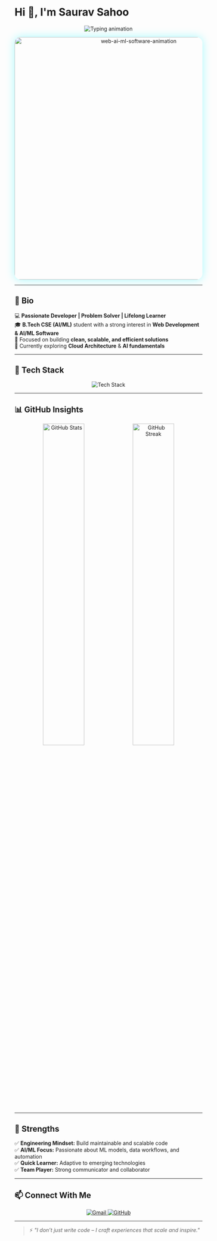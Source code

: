 # Hi 👋, I'm **Saurav Sahoo**

<p align="center">
  <img src="https://readme-typing-svg.herokuapp.com?font=Fira+Code&weight=600&size=24&pause=1000&color=00F7FF&center=true&vCenter=true&width=650&lines=Software+Engineer+in+the+Making;B.Tech+(CSE+-+AI/ML)+%7C+Problem+Solver;Code.+Build.+Innovate." alt="Typing animation" />
</p>

<p align="center">
  <img src="https://camo.githubusercontent.com/2366b34bb903c09617990fb5fff4622f3e941349e846ddb7e73df872a9d21233/68747470733a2f2f63646e2e6472696262626c652e636f6d2f75736572732f3733303730332f73637265656e73686f74732f363538313234332f6176656e746f2e676966" 
       width="650" 
       alt="web-ai-ml-software-animation" 
       style="border-radius: 16px; box-shadow: 0 0 25px rgba(0, 247, 255, 0.35);" />
</p>

---

## 👤 Bio

💻 **Passionate Developer | Problem Solver | Lifelong Learner**  
🎓 **B.Tech CSE (AI/ML)** student with a strong interest in **Web Development & AI/ML Software**  
🚀 Focused on building **clean, scalable, and efficient solutions**  
🎯 Currently exploring **Cloud Architecture** & **AI fundamentals**

---

## 🧰 Tech Stack

<p align="center">
  <img src="https://skillicons.dev/icons?i=html,css,js,nodejs,java,python" alt="Tech Stack" />
</p>

---

## 📊 GitHub Insights

<p align="center">
  <img src="https://github-readme-stats.vercel.app/api?username=sauravsahoo-08&show_icons=true&theme=tokyonight&hide_border=true&border_radius=10" width="47%" alt="GitHub Stats" />
  <img src="https://github-readme-streak-stats.herokuapp.com?user=sauravsahoo-08&theme=tokyonight&hide_border=true" width="47%" alt="GitHub Streak" />
</p>

---

## 🎯 Strengths

✅ **Engineering Mindset:** Build maintainable and scalable code  
✅ **AI/ML Focus:** Passionate about ML models, data workflows, and automation  
✅ **Quick Learner:** Adaptive to emerging technologies  
✅ **Team Player:** Strong communicator and collaborator  

---

## 📫 Connect With Me

<p align="center">
  <a href="mailto:saurav.sh2008@gmail.com">
    <img src="https://img.shields.io/badge/Gmail-D14836?style=for-the-badge&logo=gmail&logoColor=white" alt="Gmail" />
  </a>
  <a href="https://github.com/sauravsahoo-08" target="_blank">
    <img src="https://img.shields.io/badge/GitHub-100000?style=for-the-badge&logo=github&logoColor=white" alt="GitHub" />
  </a>
</p>

---

> ⚡ *"I don’t just write code – I craft experiences that scale and inspire."*
